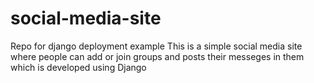 # social-media-site
Repo for django deployment example
This is a simple social media site where people can add or join groups and posts their messeges in them which is developed using Django 
